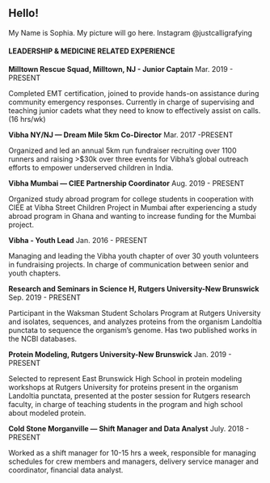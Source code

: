 ## Hello!
My Name is Sophia.
My picture will go here.
Instagram @justcalligrafying

#### LEADERSHIP & MEDICINE RELATED EXPERIENCE

**Milltown Rescue Squad, Milltown, NJ - Junior Captain**  Mar. 2019 - PRESENT

Completed EMT certification, joined to provide hands-on assistance during community emergency responses. Currently in charge of supervising and teaching junior cadets what they need to know to effectively assist on calls. (16 hrs/wk)


**Vibha NY/NJ — Dream Mile 5km Co-Director**		 Mar. 2017 -PRESENT

Organized and led an annual 5km run fundraiser recruiting over 1100 runners and raising >$30k over three events for Vibha’s global outreach efforts to empower underserved children in India.

**Vibha Mumbai — CIEE Partnership Coordinator**	Aug. 2019 - PRESENT

Organized study abroad program for college students in cooperation with CIEE at Vibha Street Children Project in Mumbai after experiencing a study abroad program in Ghana and wanting to increase funding for the Mumbai project.


**Vibha - Youth Lead**          			Jan. 2016 - PRESENT

Managing and leading the Vibha youth chapter of over 30 youth volunteers in fundraising projects. In charge of communication between senior and youth chapters.


**Research and Seminars in Science H, Rutgers University-New Brunswick**   	          Sep. 2019 - PRESENT	

Participant in the Waksman Student Scholars Program at Rutgers University and isolates, sequences, and analyzes proteins from the organism Landoltia punctata to sequence the organism’s genome. Has two published works in the NCBI databases.


**Protein Modeling, Rutgers University-New Brunswick**   	              Jan.  2019 - PRESENT	

Selected to represent East Brunswick High School in protein modeling workshops at Rutgers University for proteins present in the organism Landoltia punctata, presented at the poster session for Rutgers research faculty, in charge of teaching students in the program and high school about modeled protein.	


**Cold Stone Morganville —​ Shift Manager and Data Analyst**	July. 2018 - PRESENT

Worked as a shift manager for 10-15 hrs a week, responsible for managing schedules for crew members and managers, delivery service manager and coordinator, financial data analyst.
				
